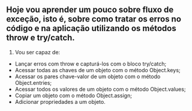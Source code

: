 ## Hoje vou aprender um pouco sobre fluxo de exceção, isto é, sobre como tratar os erros no código e na aplicação utilizando os métodos throw e try/catch.

1. Vou ser capaz de:
  - Lançar erros com throw e capturá-los com o bloco try/catch;
  - Acessar todas as chaves de um objeto com o método Object.keys;
  - Acessar os pares chave-valor de um objeto com o método Object.entries;
  - Acessar todos os valores de um objeto com o método Object.values;
  - Copiar um objeto com o método Object.assign;
  - Adicionar propriedades a um objeto.
